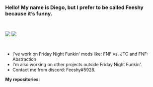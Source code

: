 ### Hello! My name is Diego, but I prefer to be called Feeshy because it’s funny.

<br />

![](https://github-readme-streak-stats.herokuapp.com/?user=Just-Feeshy&show_icons=true&theme=jolly)
![](https://github-readme-stats.vercel.app/api/top-langs/?username=Just-Feeshy&layout=compact&show_icons=true&theme=jolly)

<br />

- I've work on Friday Night Funkin' mods like: FNF vs. JTC and FNF: Abstraction
- I'm also working on other projects outside Friday Night Funkin'.
- Contact me from discord: Feeshy#5928.

**My repositories:**
